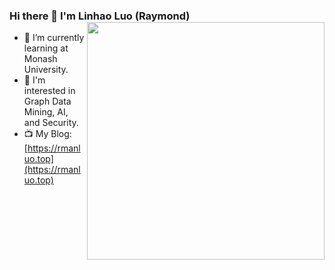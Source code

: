 ### Hi there 👋 I'm Linhao Luo (Raymond) <img align='right' src='https://github-readme-stats.vercel.app/api?username=RManLuo&show_icons=true&theme=cobalt' width='380px'>


<!--
**RManLuo/RManLuo** is a ✨ _special_ ✨ repository because its `README.md` (this file) appears on your GitHub profile.

Here are some ideas to get you started:

- 🔭 I’m currently working on ...
- 🌱 I’m currently learning ...
- 👯 I’m looking to collaborate on ...
- 🤔 I’m looking for help with ...
- 💬 Ask me about ...
- 📫 How to reach me: ...
- 😄 Pronouns: ...
- ⚡ Fun fact: ...
-->
- 🌱 I’m currently learning at Monash University.
- 🔭 I'm interested in Graph Data Mining, AI, and Security.
- 📺 My Blog: [https://rmanluo.top](https://rmanluo.top)
